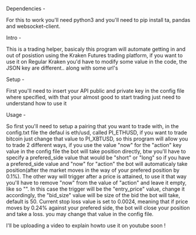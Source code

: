 Dependencies -

For this to work you'll need python3 and you'll need to pip install ta, pandas and websocket-client.

Intro -

This is a trading helper, basicaly this program will automate getting in and out of posistion 
using the Kraken Futures trading platform, if you want to use it on Regular Kraken you'd have to
modify some value in the code, the JSON key are different.. along with some url's

Setup - 

First you'll need to insert your API public and private key in the config file where specified, 
with that your almost good to start trading just need to understand how to use it

Usage -

So first you'll need to setup a pairing that you want to trade with, in the config.txt file the 
defaul is eth/usd, called PI_ETHUSD, if you want to trade bitcoin just change that value to 
PI_XBTUSD, so this program will allow you to trade 2 different ways, if you use the value "now" 
for the "action" key value in the config file the bot will take position directly, btw you'll have
to specify a prefered_side value that would be "short" or "long" so if you have a prefered_side 
value and "now" for "action" the bot will automaticaly take position(after the market moves in the
way of your prefered position by 0.1%). The other way will trigger after a price is attained, 
to use it that way you'll have to remove "now" from the value of "action" and leave it empty, 
like so "". In this case the trigger will be the "entry_price" value, change it accordingly, the 
"bid_size" value will be size of the bid the bot will take, default is 50. Current stop loss value 
is set to 0.0024, meaning that if price moves by 0.24% against your prefered side, the bot will 
close your position and take a loss. you may change that value in the config file.

I'll be uploading a video to explain howto use it on youtube soon !
